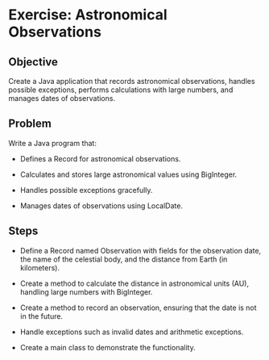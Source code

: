 # Exercise: Astronomical Observations

## Objective
Create a Java application that records astronomical observations, handles possible exceptions, performs calculations with large numbers, and manages dates of observations.

## Problem
Write a Java program that:

- Defines a Record for astronomical observations.
- Calculates and stores large astronomical values using BigInteger.

- Handles possible exceptions gracefully.
- Manages dates of observations using LocalDate.

## Steps

- Define a Record named Observation with fields for the observation date, the name of the celestial body, and the distance from Earth (in kilometers).
- Create a method to calculate the distance in astronomical units (AU), handling large numbers with BigInteger.

- Create a method to record an observation, ensuring that the date is not in the future.
- Handle exceptions such as invalid dates and arithmetic exceptions.

- Create a main class to demonstrate the functionality.